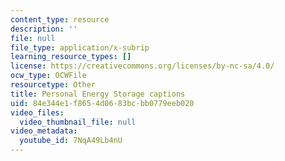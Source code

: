 ```yaml
---
content_type: resource
description: ''
file: null
file_type: application/x-subrip
learning_resource_types: []
license: https://creativecommons.org/licenses/by-nc-sa/4.0/
ocw_type: OCWFile
resourcetype: Other
title: Personal Energy Storage captions
uid: 84e344e1-f865-4d06-83bc-bb0779eeb020
video_files:
  video_thumbnail_file: null
video_metadata:
  youtube_id: 7NqA49Lb4nU
---
```

